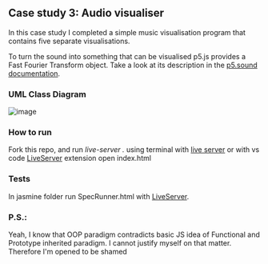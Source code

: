 ## Case study 3: Audio visualiser

In this case study I completed a simple music visualisation
program that contains five separate visualisations.

To turn the sound into something that can be visualised p5.js provides
a Fast Fourier Transform object. Take a look at its description in the
[p5.sound documentation](https://p5js.org/reference/#/p5.FFT).

### UML Class Diagram
![image](https://github.com/Artem3124/itp2-course-work/assets/101733343/d4cb87d7-d02e-49bd-952b-aaaa43148aec)

### How to run
Fork this repo, and run *live-server .* using terminal with [live server](https://www.npmjs.com/package/live-server) or with vs code [LiveServer](https://marketplace.visualstudio.com/items?itemName=ritwickdey.LiveServer) extension open index.html

### Tests 
In jasmine folder run SpecRunner.html with [LiveServer](https://marketplace.visualstudio.com/items?itemName=ritwickdey.LiveServer).

### P.S.:
Yeah, I know that OOP paradigm contradicts basic JS idea of Functional and Prototype inherited paradigm. I cannot justify myself on that matter. Therefore I'm opened to be shamed
